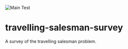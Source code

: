 ![Main Test](https://github.com/kevinricher/travelling-salesman-survey/travelling-salesman/badge.svg?branch=development)

# travelling-salesman-survey
A survey of the travelling salesman problem.
